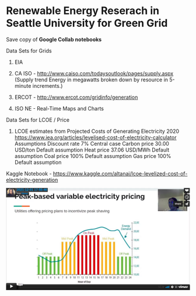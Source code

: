 # Renewable Energy Reserach in Seattle University for Green Grid

Save copy of  **Google Collab notebooks**

Data Sets for Grids

1. EIA 

2. CA ISO - http://www.caiso.com/todaysoutlook/pages/supply.aspx (Supply trend
Energy in megawatts broken down by resource in 5-minute increments.)

3. ERCOT - http://www.ercot.com/gridinfo/generation 

5. ISO NE - Real-Time Maps and Charts 

Data Sets for LCOE / Price

1. LCOE estimates from Projected Costs of Generating Electricity 2020
 https://www.iea.org/articles/levelised-cost-of-electricity-calculator 
Assumptions 
Discount rate 7% Central case
Carbon price 30.00 USD/ton Default assumption
Heat price 37.06 USD/MWh Default assumption
Coal price 100% Default assumption
Gas price 100% Default assumption

Kaggle Notebook - https://www.kaggle.com/altanai/lcoe-levelized-cost-of-electricity-generation 


[![Does renewable and energy storage integration green the electric grid by altanai](Does_renewable_and_energy_storage_integration_green_the_electric_grid_altanai.png)](https://vimeo.com/674315507)
